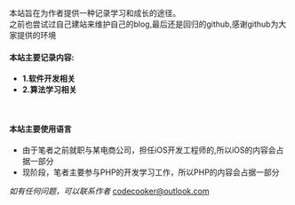 本站旨在为作者提供一种记录学习和成长的途径。  
之前也尝试过自己建站来维护自己的blog,最后还是回归的github,感谢github为大家提供的环境

#### 本站主要记录内容:  
* **1.软件开发相关**  
* **2.算法学习相关**   

<br>

#### 本站主要使用语言
* 由于笔者之前就职与某电商公司，担任iOS开发工程师的,所以iOS的内容会占据一部分
* 现阶段，笔者主要参与PHP的开发学习工作，所以PHP的内容会占据一部分

*如有任何问题，可以联系作者* <codecooker@outlook.com>